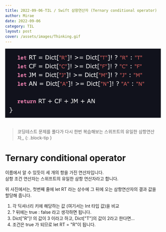 ```yaml
---
title: 2022-09-06-TIL / Swift 삼항연산자 (Ternary conditional operator)
author: Mirae
date: 2022-09-06
category: TIL
layout: post
cover: /assets/images/Thinking.gif
---
```


  <center><img src="/assets/images/ternaryOperator.png" alt="ternaryOperator.png" width="600"></center><br>

> 코딩테스트 문제를 풀다가 다시 한번 복습해보는 스위프트의 유일한 삼항연산자,,
{: .block-tip }

# Ternary conditional operator 
  
  이름에서 알 수 있듯이 세 개의 항을 가진 연산자입니다.  
  삼항 조건 연산자는 스위프트의 유일한 삼항 연산자라고 합니다.  
    
    
  위 사진에서는, 첫번째 줄에 let RT 라는 상수에 그 뒤에 오는 삼항연산자의 결과 값을 할당해 줍니다.  
  1) 각 딕셔너리 키에 해당하는 값 (여기서는 Int 타입 값)을 비교  
  2) ? 뒤에는 true : false 라고 생각하면 됩니다.   
  3) Dict["R"]! 의 값이 3 이라고 하고, Dict["T"]의 값이 2라고 한다면...  
  4) 조건은 true 가 되므로 let RT = "R"이 됩니다.   
 
